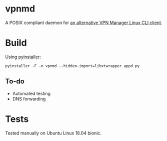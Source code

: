 # vpnmd

A POSIX compliant daemon for [an alternative VPN Manager Linux CLI client](https://github.com/anatolio-deb/vpnm).

# Build

Using [pyinstaller](https://www.pyinstaller.org/):

```
pyinstaller -F -n vpnmd --hidden-import=libxtwrapper appd.py
```

## To-do

- Automated testing
- DNS forwarding

# Tests

Tested manually on Ubuntu Linux 18.04 bionic.
